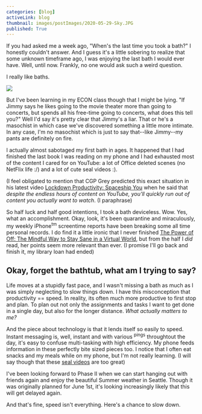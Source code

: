 ```yaml
---
categories: [blog]
activeLink: blog
thumbnail: images/postImages/2020-05-29-Sky.JPG
published: True
---
```


If you had asked me a week ago, "When's the last time you took a bath?" I honestly couldn't answer. And I guess it's a little sobering to realize that some unknown timeframe ago, I was enjoying the last bath I would ever have. Well, until now. Frankly, no one would ask such a weird question.

I really like baths.

<div><img style="max-width: 300px;" src="{{site.baseurl}}/images/postImages/2020-05-25-bathtub.png"></div>

But I've been learning in my ECON class though that I might be lying. "If Jimmy says he likes going to the movie theater more than going to concerts, but spends all his free-time going to concerts, what does this tell you?" Well I'd say it's pretty clear that Jimmy's a liar. That or he's a masochist in which case we've discovered something a little more intimate. In any case, I'm no masochist which is just to say that--like Jimmy--my pants are definitely on fire.

I actually almost sabotaged my first bath in ages. It happened that I had finished the last book I was reading on my phone and I had exhausted most of the content I cared for on YouTube: a lot of Office deleted scenes (no NetFlix life :/) and a lot of cute seal videos :).

(I feel obligated to mention that CGP Grey predicted this exact situation in his latest video [Lockdown Productivity: Spaceship You](https://youtu.be/snAhsXyO3Ck) when he said that _despite the endless hours of content on YouTube, you'll quickly run out of content you actually want to watch_. (I paraphrase)

So half luck and half good intentions, I took a bath deviceless. Wow. Yes, what an accomplishment. Okay, look, it's been quarantine and miraculously, my weekly iPhone<sup>tm</sup> screentime reports have been breaking some all time personal records. I do find it a little ironic that I never finished [The Power of Off: The Mindful Way to Stay Sane in a Virtual World](https://www.goodreads.com/book/show/28862377-the-power-of-off), but from the half I _did_ read, her points seem more relevant than ever. (I promise I'll go back and finish it, my library loan had ended)

## Okay, forget the bathtub, what am I trying to say?


Life moves at a stupidly fast pace, and I wasn't missing a bath as much as I was simply neglecting to slow things down. I have this misconception that productivity == speed. In reality, its often much more productive to first stop and plan. To plan out not only the assignments and tasks I want to get done in a single day, but also for the longer distance. _What actually matters to me?_

And the piece about technology is that it lends itself so easily to speed. Instant messaging is, well, instant and with various <sup>pings</sup> throughtout the day, it's easy to confuse multi-tasking with high efficiency. My phone feeds information in these perfectly bite sized pieces too. I notice that I often eat snacks and my meals while on my phone, but I'm not really learning. (I will say though that these [seal videos](https://www.youtube.com/watch?v=m3L3uuGw1jM) are too great)

I've been looking forward to Phase II when we can start hanging out with friends again and enjoy the beautiful Summer weather in Seattle. Though it was originally planned for June 1st, it's looking increasingly likely that this will get delayed again.

And that's fine, speed isn't everything. Here's a chance to slow down.